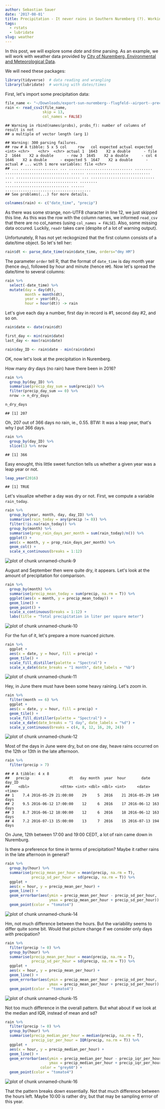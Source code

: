 ```yaml
---
author: Sebastian Sauer
date: '2017-08-01'
title: Precipitation - It never rains in Southern Nuremberg (?). Working with dates/times.
tags:
  - rstats
  - lubridate
slug: weather
---
```




In this post, we will explore some *date* and *time* parsing. As an example, we will work with weather data provided by [City of Nuremberg, Environmental and Meteorological Data](http://umweltdaten.nuernberg.de/en.html).

We will need these packages:


```r
library(tidyverse)  # data reading and wrangling
library(lubridate)  # working with dates/times
```


First, let's import some precipitation data:


```r
file_name <- "~/Downloads/export-sun-nuremberg--flugfeld--airport--precipitation-data--1-hour--individuell.csv"
rain <- read_csv2(file_name,
                 skip = 13,
                 col_names = FALSE)
```

```
## Warning in rbind(names(probs), probs_f): number of columns of result is not
## a multiple of vector length (arg 1)
```

```
## Warning: 300 parsing failures.
## row # A tibble: 5 x 5 col     row   col expected actual expected   <int> <chr>    <chr>  <chr> actual 1  1643    X2 a double      - file 2  1644    X2 a double      - row 3  1645    X2 a double      - col 4  1646    X2 a double      - expected 5  1647    X2 a double      - actual # ... with 1 more variables: file <chr>
## ... ................. ... ............................. ........ ............................. ...... ............................. .... ............................. ... ............................. ... ............................. ........ ............................. ...... .......................................
## See problems(...) for more details.
```

```r
colnames(rain) <- c("date_time", "precip")
```

As there was some strange, non-UTF8 character in line 12, we just skipped this line. As this was the row with the column names, we informed `read_csv` that there are no col_names (using `col_names = FALSE`). Also, some missing data occured. Luckily, `readr` takes care (despite of a lot of warning output).

Unfortunately, R has not yet reckognized that the first column consists of a date/time object. So let's tell her:


```r
rain$dt <- parse_date_time(rain$date_time, orders="dmy HM")
```

The parameter `order` tell R, that the format of `date_time` is day month year (hence `dmy`), followed by hour and minute (hence `HM`). Now let's spread the date/time to several columns:


```r
rain %>%
  select(-date_time) %>%
  mutate(day = day(dt),
         month = month(dt),
         year = year(dt),
         hour = hour(dt)) -> rain
```

Let's give each day a number, first day in record is #1, second day #2, and so on.


```r
rain$date <- date(rain$dt)

first_day <- min(rain$date)
last_day <- max(rain$date)

rain$day_ID <- rain$date - min(rain$date)
```



OK, now let's look at the precipitation in Nuremberg.


How many dry days (no rain) have there been in 2016?


```r
rain %>%
  group_by(day_ID) %>%
  summarise(precip_day_sum = sum(precip)) %>%
  filter(precip_day_sum == 0) %>%
  nrow -> n_dry_days

n_dry_days
```

```
## [1] 207
```

Oh, 207 out of 366 days no rain, ie., 0.55. BTW: It was a leap year, that's why I put 366 days.


```r
rain %>%
  group_by(day_ID) %>%
  slice(1) %>% nrow
```

```
## [1] 366
```

Easy enought, this little sweet function tells us whether a given year was a leap year or not.


```r
leap_year(2016)
```

```
## [1] TRUE
```

Let's visualize whether a day was dry or not. First, we compute a variable `rain_today`.


```r
rain %>%
  group_by(year, month, day, day_ID) %>%
  summarise(rain_today = any(precip != 0)) %>%
  filter(!is.na(rain_today)) %>%
  group_by(month) %>%   
  summarise(prop_rain_days_per_month = sum(rain_today)/n()) %>%
  ggplot() +
  aes(x = month, y = prop_rain_days_per_month) %>%
  geom_col() +
  scale_x_continuous(breaks = 1:12)
```

![plot of chunk unnamed-chunk-9](https://sebastiansauer.github.io/images/2017-08-01/figure/unnamed-chunk-9-1.png)

August and September then were quite dry, it appears. Let's look at the amount of precipitation for comparison.



```r
rain %>%
  group_by(month) %>%
  summarise(precip_mean_today = sum(precip, na.rm = T)) %>%
  ggplot(aes(x = month, y = precip_mean_today)) +
  geom_line() +
  geom_point() +
  scale_x_continuous(breaks = 1:12) +
  labs(title = "Total precipitation in liter per square meter")
```

![plot of chunk unnamed-chunk-10](https://sebastiansauer.github.io/images/2017-08-01/figure/unnamed-chunk-10-1.png)


For the fun of it, let's prepare a more nuanced picture.


```r
rain %>%
  ggplot +
  aes(x = date, y = hour, fill = precip) +
  geom_tile() +
  scale_fill_distiller(palette = "Spectral") +
  scale_x_date(date_breaks = "1 month", date_labels = "%b")
```

![plot of chunk unnamed-chunk-11](https://sebastiansauer.github.io/images/2017-08-01/figure/unnamed-chunk-11-1.png)

Hey, in June there must have been some heavy raining. Let's zoom in.



```r
rain %>%
  filter(month == 6) %>%
  ggplot +
  aes(x = date, y = hour, fill = precip) +
  geom_tile() +
  scale_fill_distiller(palette = "Spectral") +
  scale_x_date(date_breaks = "1 day", date_labels = "%d") +
  scale_y_continuous(breaks = c(4, 8, 12, 16, 20, 24))
```

![plot of chunk unnamed-chunk-12](https://sebastiansauer.github.io/images/2017-08-01/figure/unnamed-chunk-12-1.png)


Most of the days in June were dry, but on one day, heave rains occurred on the 12th or 13th in the late afternoon.


```r
rain %>%
  filter(precip > 7)
```

```
## # A tibble: 4 x 8
##   precip                  dt   day month  year  hour       date   day_ID
##    <dbl>              <dttm> <int> <dbl> <dbl> <int>     <date>   <time>
## 1    7.4 2016-05-29 21:00:00    29     5  2016    21 2016-05-29 149 days
## 2    9.5 2016-06-12 17:00:00    12     6  2016    17 2016-06-12 163 days
## 3    8.7 2016-06-12 18:00:00    12     6  2016    18 2016-06-12 163 days
## 4    7.2 2016-07-13 15:00:00    13     7  2016    15 2016-07-13 194 days
```

On June, 12th between 17:00 and 19:00 CEDT, a lot of rain came down in Nuremburg.


Is there a preference for time in terms of precipitation? Maybe it rather rains in the late afternoon in general?


```r
rain %>%
  group_by(hour) %>%
  summarise(precip_mean_per_hour = mean(precip, na.rm = T),
            precip_sd_per_hour = sd(precip, na.rm = T)) %>%
  ggplot +
  aes(x = hour, y = precip_mean_per_hour) +
  geom_line() +
  geom_errorbar(aes(ymin = precip_mean_per_hour - precip_sd_per_hour,
                    ymax = precip_mean_per_hour + precip_sd_per_hour)) +
  geom_point(color = "tomato4")
```

![plot of chunk unnamed-chunk-14](https://sebastiansauer.github.io/images/2017-08-01/figure/unnamed-chunk-14-1.png)

Hm, not much difference between the hours. But the variability seems to differ quite some bit. Would that picture change if we consider only days *with* precipation?



```r
rain %>%
  filter(precip != 0) %>%
  group_by(hour) %>%
  summarise(precip_mean_per_hour = mean(precip, na.rm = T),
            precip_sd_per_hour = sd(precip, na.rm = T)) %>%
  ggplot +
  aes(x = hour, y = precip_mean_per_hour) +
  geom_line() +
  geom_errorbar(aes(ymin = precip_mean_per_hour - precip_sd_per_hour,
                    ymax = precip_mean_per_hour + precip_sd_per_hour)) +
  geom_point(color = "tomato4")
```

![plot of chunk unnamed-chunk-15](https://sebastiansauer.github.io/images/2017-08-01/figure/unnamed-chunk-15-1.png)

Not too much difference in the overall pattern. But what about if we look at the median and IQR, instead of mean and sd?



```r
rain %>%
  filter(precip != 0) %>%
  group_by(hour) %>%
  summarise(precip_median_per_hour = median(precip, na.rm = T),
            precip_iqr_per_hour = IQR(precip, na.rm = T)) %>%
  ggplot +
  aes(x = hour, y = precip_median_per_hour) +
  geom_line() +
  geom_errorbar(aes(ymin = precip_median_per_hour - precip_iqr_per_hour,
                    ymax = precip_median_per_hour + precip_iqr_per_hour),
                color = "grey60") +
  geom_point(color = "tomato4")
```

![plot of chunk unnamed-chunk-16](https://sebastiansauer.github.io/images/2017-08-01/figure/unnamed-chunk-16-1.png)

That the pattern breaks down essentially. Not that much difference between the hours left. Maybe 10:00 is rather dry, but that may be sampling errror of this year.
